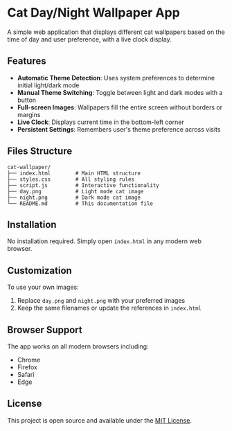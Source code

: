 # Cat Day/Night Wallpaper App

A simple web application that displays different cat wallpapers based on the time of day and user preference, with a live clock display.

## Features

- **Automatic Theme Detection**: Uses system preferences to determine initial light/dark mode
- **Manual Theme Switching**: Toggle between light and dark modes with a button
- **Full-screen Images**: Wallpapers fill the entire screen without borders or margins
- **Live Clock**: Displays current time in the bottom-left corner
- **Persistent Settings**: Remembers user's theme preference across visits

## Files Structure

```
cat-wallpaper/
├── index.html        # Main HTML structure
├── styles.css        # All styling rules
├── script.js         # Interactive functionality
├── day.png           # Light mode cat image
├── night.png         # Dark mode cat image
└── README.md         # This documentation file
```

## Installation

No installation required. Simply open `index.html` in any modern web browser.

## Customization

To use your own images:
1. Replace `day.png` and `night.png` with your preferred images
2. Keep the same filenames or update the references in `index.html`

## Browser Support

The app works on all modern browsers including:
- Chrome
- Firefox
- Safari
- Edge

## License

This project is open source and available under the [MIT License](LICENSE).

